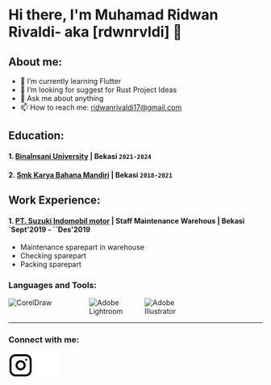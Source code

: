 # Hi there, I'm Muhamad Ridwan Rivaldi- aka [rdwnrvldi] 👋
## About me:
- 🌱 I’m currently learning Flutter
- 🤔 I’m looking for suggest for Rust Project Ideas
- 💬 Ask me about anything
- 📫 How to reach me: ridwanrivaldi17@gmail.com

## Education:

#### 1. [BinaInsani University](https://binainsani.ac.id/) | Bekasi `2021-2024`
#### 2. [Smk Karya Bahana Mandiri](https://smk.kbm1.sch.id/) | Bekasi `2018-2021`

## Work Experience:
#### 1. [PT. Suzuki Indomobil motor](https://www.suzuki.co.id/) | Staff Maintenance Warehous | Bekasi `Sept'2019 - ``Des'2019 
   - Maintenance sparepart in warehouse
   - Checking sparepart
   - Packing sparepart

### Languages and Tools:

<img align="left" alt="CorelDraw" width="150px" src="https://kursusonline.co.id/wp-content/uploads/2021/08/kursus-corel-draw.jpg" style="padding-right:10px;" />
<img align="left" alt="Adobe Lightroom" width="100px" src="https://dl.memuplay.com/new_market/img/com.adobe.lrmobile.icon.2021-04-28-13-11-40.png" style="padding-right:10px;" />
<img align="left" alt="Adobe Illustrator" width="100px" src="https://www.nesabamedia.com/wp-content/uploads/2020/08/Adobe-Illustrator-Logo-1-1.png" style="padding-right:10px;" />


<br />
<br />

---
### Connect with me:

[![website](./img/instagram-light.svg)](https://instagram.com/rdwnwrvldi#gh-light-mode-only)
[![website](./img/instagram-dark.svg)](https://instagram.com/rdwnrvldi#gh-dark-mode-only)




